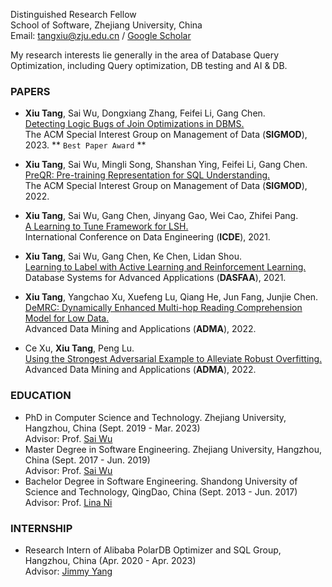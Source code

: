 Distinguished Research Fellow     
School of Software, Zhejiang University, China   
Email: tangxiu@zju.edu.cn / [Google Scholar](https://scholar.google.com/citations?hl=zh-CN&user=INkJByIAAAAJ)  

My research interests lie generally in the area of Database Query Optimization, including Query optimization, DB testing and AI & DB.

### PAPERS

- **Xiu Tang**, Sai Wu, Dongxiang Zhang, Feifei Li, Gang Chen.  
  [Detecting Logic Bugs of Join Optimizations in DBMS.](https://dl.acm.org/doi/10.1145/3588909)   
  The ACM Special Interest Group on Management of Data (**SIGMOD**), 2023. ** `Best Paper Award` **  

- **Xiu Tang**, Sai Wu, Mingli Song, Shanshan Ying, Feifei Li, Gang Chen.  
  [PreQR: Pre-training Representation for SQL Understanding.](https://dl.acm.org/doi/10.1145/3514221.3517878)  
  The ACM Special Interest Group on Management of Data (**SIGMOD**), 2022.  
  
- **Xiu Tang**, Sai Wu, Gang Chen, Jinyang Gao, Wei Cao, Zhifei Pang.  
  [A Learning to Tune Framework for LSH.](https://ieeexplore.ieee.org/document/9458776)  
  International Conference on Data Engineering (**ICDE**), 2021.  
  
- **Xiu Tang**, Sai Wu, Gang Chen, Ke Chen, Lidan Shou.  
  [Learning to Label with Active Learning and Reinforcement Learning.](https://link.springer.com/chapter/10.1007/978-3-030-73197-7_36)  
  Database Systems for Advanced Applications (**DASFAA**), 2021.  
  
- **Xiu Tang**, Yangchao Xu, Xuefeng Lu, Qiang He, Jun Fang, Junjie Chen.  
  [DeMRC: Dynamically Enhanced Multi-hop Reading Comprehension Model for Low Data.](https://link.springer.com/chapter/10.1007/978-3-031-22137-8_4)  
  Advanced Data Mining and Applications (**ADMA**), 2022.    
  
- Ce Xu, **Xiu Tang**, Peng Lu.    
  [Using the Strongest Adversarial Example to Alleviate Robust Overfitting.](https://link.springer.com/chapter/10.1007/978-3-031-22137-8_27)  
  Advanced Data Mining and Applications (**ADMA**), 2022.    

### EDUCATION

- PhD in Computer Science and Technology. Zhejiang University, Hangzhou, China (Sept. 2019 - Mar. 2023)  
  Advisor: Prof. [Sai Wu](https://scholar.google.com/citations?hl=zh-CN&user=RMaqDKAAAAAJ)  
- Master Degree in Software Engineering. Zhejiang University, Hangzhou, China (Sept. 2017 - Jun. 2019)  
  Advisor: Prof. [Sai Wu](https://scholar.google.com/citations?hl=zh-CN&user=RMaqDKAAAAAJ) 
- Bachelor Degree in Software Engineering. Shandong University of Science and Technology, QingDao, China (Sept. 2013 - Jun. 2017)  
  Advisor: Prof. [Lina Ni](https://dblp.uni-trier.de/pid/47/6972.html)

### INTERNSHIP
- Research Intern of Alibaba PolarDB Optimizer and SQL Group, Hangzhou, China (Apr. 2020 - Apr. 2023)   
  Advisor: [Jimmy Yang](https://dblp.uni-trier.de/pid/295/3640.html)
